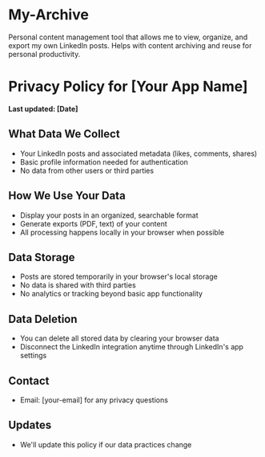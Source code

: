 # My-Archive
Personal content management tool that allows me to view, organize, and export my own LinkedIn posts. Helps with content archiving and reuse for personal productivity.

# Privacy Policy for [Your App Name]

**Last updated: [Date]**

## What Data We Collect
- Your LinkedIn posts and associated metadata (likes, comments, shares)
- Basic profile information needed for authentication
- No data from other users or third parties

## How We Use Your Data
- Display your posts in an organized, searchable format
- Generate exports (PDF, text) of your content
- All processing happens locally in your browser when possible

## Data Storage
- Posts are stored temporarily in your browser's local storage
- No data is shared with third parties
- No analytics or tracking beyond basic app functionality

## Data Deletion
- You can delete all stored data by clearing your browser data
- Disconnect the LinkedIn integration anytime through LinkedIn's app settings

## Contact
- Email: [your-email] for any privacy questions

## Updates
- We'll update this policy if our data practices change
